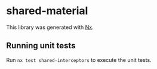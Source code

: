 # shared-material

This library was generated with [Nx](https://nx.dev).

## Running unit tests

Run `nx test shared-interceptors` to execute the unit tests.
